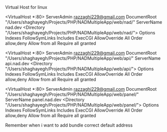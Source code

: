 Virtual Host for linux

<VirtualHost *:80>
    ServerAdmin razzaghi229@gmail.com
    DocumentRoot "/Users/shaghayegh/Projects/PHP/NADMultipleApp/web/nad/"
        ServerName nad.dev
        <Directory "/Users/shaghayegh/Projects/PHP/NADMultipleApp/web/nad/">
                Options Indexes FollowSymLinks Includes ExecCGI
                AllowOverride All
                Order allow,deny
                Allow from all
                                Require all granted
        </Directory>
</VirtualHost>

<VirtualHost *:80>
    ServerAdmin razzaghi229@gmail.com
    DocumentRoot "/Users/shaghayegh/Projects/PHP/NADMultipleApp/web/api/"
        ServerName api.nad.dev
        <Directory "/Users/shaghayegh/Projects/PHP/NADMultipleApp/web/api/">
                Options Indexes FollowSymLinks Includes ExecCGI
                AllowOverride All
                Order allow,deny
                Allow from all
                                Require all granted
        </Directory>
</VirtualHost>

<VirtualHost *:80>
    ServerAdmin razzaghi229@gmail.com
    DocumentRoot "/Users/shaghayegh/Projects/PHP/NADMultipleApp/web/panel/"
        ServerName panel.nad.dev
        <Directory "/Users/shaghayegh/Projects/PHP/NADMultipleApp/web/panel/">
                Options Indexes FollowSymLinks Includes ExecCGI
                AllowOverride All
                Order allow,deny
                Allow from all
                                Require all granted
        </Directory>
</VirtualHost>


Remember when i want to add bundle correct default address